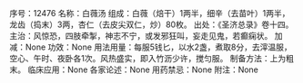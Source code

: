 序号：12476
名称：白薇汤
组成：白薇（焙干）1两半，细辛（去苗叶）1两半，龙齿（捣末）3两，杏仁（去皮尖双仁，炒）80枚。
出处：《圣济总录》卷十四。
主治：风惊恐，四肢牵掣，神志不宁，或发邪狂叫，妄走见鬼，若癫痫状。
加减：None
功效：None
用法用量：每服5钱匕，以水2盏，煮取8分，去滓温服，空心、午时、夜卧各1次。风热盛实，即入竹沥少许，搅匀服。
制备方法：上为粗末。
临床应用：None
各家论述：None
用药禁忌：None
附注：None
